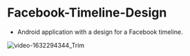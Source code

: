 # Facebook-Timeline-Design
- Android application with a design for a Facebook timeline.

![video-1632294344_Trim](https://user-images.githubusercontent.com/62884380/134299864-381341dc-df59-416c-b6b5-dbdda0954f05.gif)
